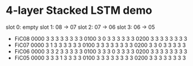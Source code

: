 # 4-layer Stacked LSTM demo

slot 0: empty
slot 1: 08 -> 07
slot 2: 07 -> 06
slot 3: 06 -> 05

- FiC08
0000 3 3 3 3 3 3 3 3
0100 3 0 3 3 3 3 3 3
0200 3 3 3 3 3 3 3 3
- FiC07
0000 3 1 3 3 3 3 3 3
0100 3 3 3 3 3 3 3 3
0200 3 3 0 3 3 3 3 3
- FiC06
0000 3 3 2 3 3 3 3 3
0100 3 3 3 0 3 3 3 3
0200 3 3 3 3 3 3 3 3
- FiC05
0000 3 3 3 1 3 3 3 3
0100 3 3 3 3 3 3 3 3
0200 3 3 3 3 3 3 3 3